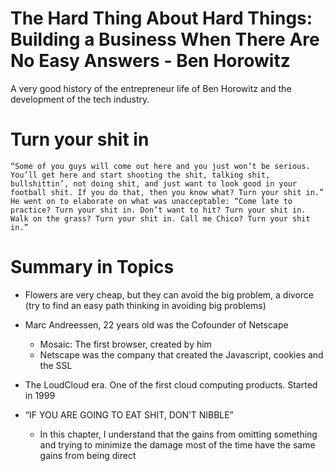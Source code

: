 # The Hard Thing About Hard Things: Building a Business When There Are No Easy Answers - Ben Horowitz

A very good history of the entrepreneur life of Ben Horowitz and the development of the tech industry.

# Turn your shit in

```
“Some of you guys will come out here and you just won’t be serious. You’ll get here and start shooting the shit, talking shit, bullshittin’, not doing shit, and just want to look good in your football shit. If you do that, then you know what? Turn your shit in.” He went on to elaborate on what was unacceptable: “Come late to practice? Turn your shit in. Don’t want to hit? Turn your shit in. Walk on the grass? Turn your shit in. Call me Chico? Turn your shit in.”
```

# Summary in Topics

- Flowers are very cheap, but they can avoid the big problem, a divorce (try to find an easy path thinking in avoiding big problems)
- Marc Andreessen, 22 years old was the Cofounder of Netscape
    - Mosaic: The first browser, created by him
    - Netscape was the company that created the Javascript, cookies and the SSL
- The LoudCloud era. One of the first cloud computing products. Started in 1999
- “IF YOU ARE GOING TO EAT SHIT, DON’T NIBBLE”

    - In this chapter, I understand that the gains from omitting something and trying to minimize the damage most of the time have the same gains from being direct
